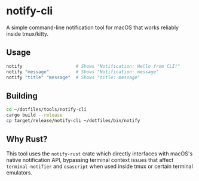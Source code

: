 # notify-cli

A simple command-line notification tool for macOS that works reliably inside tmux/kitty.

## Usage

```bash
notify                    # Shows "Notification: Hello from CLI!"
notify "message"          # Shows "Notification: message"
notify "title" "message"  # Shows "title: message"
```

## Building

```bash
cd ~/dotfiles/tools/notify-cli
cargo build --release
cp target/release/notify-cli ~/dotfiles/bin/notify
```

## Why Rust?

This tool uses the `notify-rust` crate which directly interfaces with macOS's native notification API, bypassing terminal context issues that affect `terminal-notifier` and `osascript` when used inside tmux or certain terminal emulators.